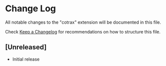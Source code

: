 # Change Log

All notable changes to the "cotrax" extension will be documented in this file.

Check [Keep a Changelog](http://keepachangelog.com/) for recommendations on how to structure this file.

## [Unreleased]

- Initial release